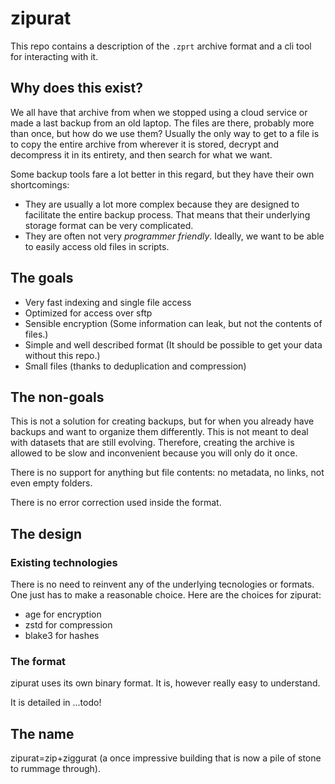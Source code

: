 # zipurat

This repo contains a description of the `.zprt` archive format and a cli tool
for interacting with it.

## Why does this exist?

We all have that archive from when we stopped using a cloud service or made a
last backup from an old laptop. The files are there, probably more than once,
but how do we use them? Usually the only way to get to a file is to copy the
entire archive from wherever it is stored, decrypt and decompress it in its
entirety, and then search for what we want.

Some backup tools fare a lot better in this regard, but they have their own
shortcomings:

- They are usually a lot more complex because they are designed to facilitate
  the entire backup process. That means that their underlying storage format can
  be very complicated.
- They are often not very _programmer friendly_. Ideally, we want to be able to
  easily access old files in scripts.

## The goals

- Very fast indexing and single file access
- Optimized for access over sftp
- Sensible encryption (Some information can leak, but not the contents of
  files.)
- Simple and well described format (It should be possible to get your data
  without this repo.)
- Small files (thanks to deduplication and compression)

## The non-goals

This is not a solution for creating backups, but for when you already have
backups and want to organize them differently. This is not meant to deal with
datasets that are still evolving. Therefore, creating the archive is allowed to
be slow and inconvenient because you will only do it once.

There is no support for anything but file contents: no metadata, no links, not
even empty folders.

There is no error correction used inside the format.

## The design

### Existing technologies

There is no need to reinvent any of the underlying tecnologies or formats. One
just has to make a reasonable choice. Here are the choices for zipurat:

- age for encryption
- zstd for compression
- blake3 for hashes

### The format

zipurat uses its own binary format. It is, however really easy to understand.

It is detailed in ...todo!

## The name

zipurat=zip+ziggurat (a once impressive building that is now a pile of stone to
rummage through).

